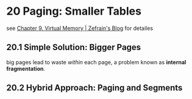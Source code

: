 # 20 Paging: Smaller Tables

see [Chapter 9. Virtual Memory | Zefrain's Blog](https://zefrain.github.io/docs/TOC/computer/system/csapp/part2/ch09#963-multi-level-page-tables) for detailes

## 20.1 Simple Solution: Bigger Pages

big pages lead to waste *within* each page, a problem known as **internal fragmentation**.

## 20.2 Hybrid Approach: Paging and Segments

